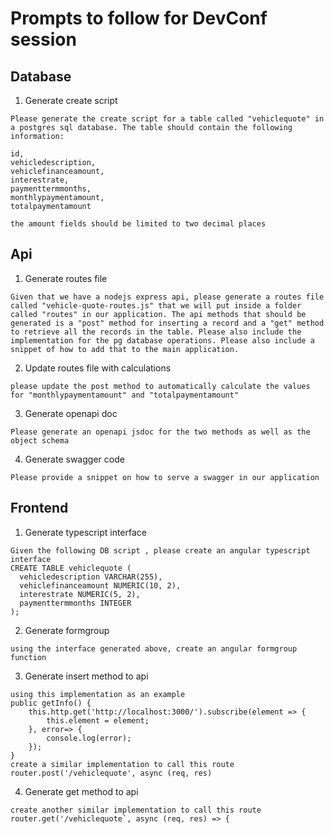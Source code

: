 # Prompts to follow for DevConf session

## Database
1. Generate create script
```
Please generate the create script for a table called "vehiclequote" in a postgres sql database. The table should contain the following information:

id,
vehicledescription,
vehiclefinanceamount,
interestrate,
paymenttermmonths,
monthlypaymentamount,
totalpaymentamount

the amount fields should be limited to two decimal places
```


## Api
1. Generate routes file
```
Given that we have a nodejs express api, please generate a routes file called "vehicle-quote-routes.js" that we will put inside a folder called "routes" in our application. The api methods that should be generated is a "post" method for inserting a record and a "get" method to retrieve all the records in the table. Please also include the implementation for the pg database operations. Please also include a snippet of how to add that to the main application.
```

2. Update routes file with calculations
```
please update the post method to automatically calculate the values for "monthlypaymentamount" and "totalpaymentamount"
```

3. Generate openapi doc
```
Please generate an openapi jsdoc for the two methods as well as the object schema
```

4. Generate swagger code
```
Please provide a snippet on how to serve a swagger in our application
```

## Frontend

1. Generate typescript interface
```
Given the following DB script , please create an angular typescript interface
CREATE TABLE vehiclequote (
  vehicledescription VARCHAR(255),
  vehiclefinanceamount NUMERIC(10, 2),
  interestrate NUMERIC(5, 2),
  paymenttermmonths INTEGER
);
```

2. Generate formgroup
```
using the interface generated above, create an angular formgroup function
```

3. Generate insert method to api
```
using this implementation as an example 
public getInfo() { 
    this.http.get('http://localhost:3000/').subscribe(element => { 
        this.element = element; 
    }, error=> { 
        console.log(error); 
    });
}
create a similar implementation to call this route router.post('/vehiclequote', async (req, res)
```

4. Generate get method to api
```
create another similar implementation to call this route 
router.get('/vehiclequote`, async (req, res) => {
```